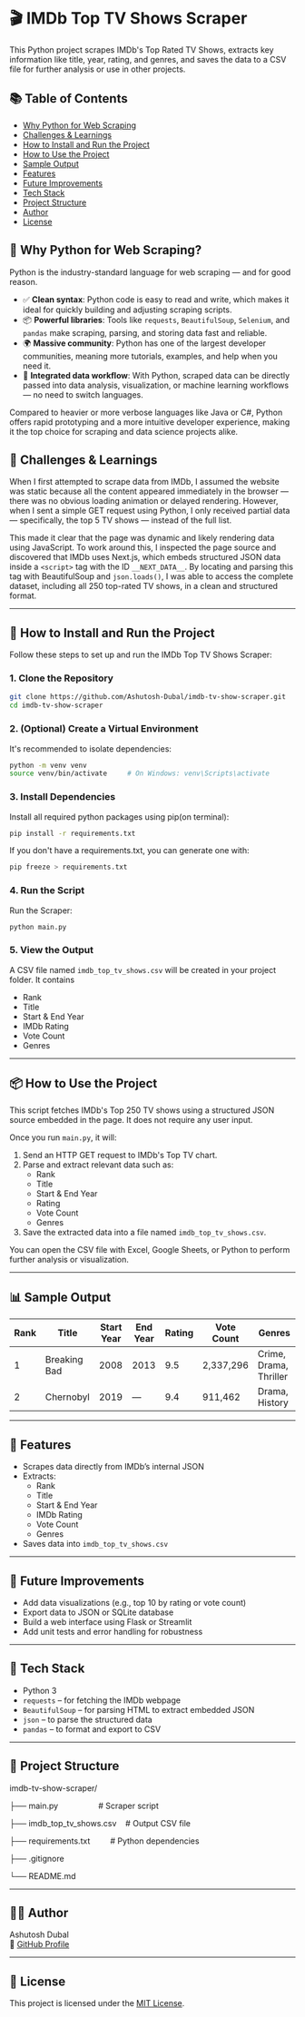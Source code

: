 # 🎬 IMDb Top TV Shows Scraper

This Python project scrapes IMDb's Top Rated TV Shows, extracts key information like title, year, rating, and genres, and saves the data to a CSV file for further analysis or use in other projects. 

## 📚 Table of Contents

- [Why Python for Web Scraping](https://github.com/Ashutosh-Dubal/imdb-tv-show-scraper/blob/main/README.md#-why-python-for-web-scraping)
- [Challenges & Learnings](https://github.com/Ashutosh-Dubal/imdb-tv-show-scraper/blob/main/README.md#-challenges--learnings)
- [How to Install and Run the Project](https://github.com/Ashutosh-Dubal/imdb-tv-show-scraper/blob/main/README.md#-how-to-install-and-run-the-project)
- [How to Use the Project](https://github.com/Ashutosh-Dubal/imdb-tv-show-scraper/blob/main/README.md#-how-to-use-the-project)
- [Sample Output](https://github.com/Ashutosh-Dubal/imdb-tv-show-scraper/blob/main/README.md#-sample-output)
- [Features](https://github.com/Ashutosh-Dubal/imdb-tv-show-scraper/blob/main/README.md#-features)
- [Future Improvements](https://github.com/Ashutosh-Dubal/imdb-tv-show-scraper/blob/main/README.md#-future-improvements)
- [Tech Stack](https://github.com/Ashutosh-Dubal/imdb-tv-show-scraper/blob/main/README.md#-tech-stack)
- [Project Structure](https://github.com/Ashutosh-Dubal/imdb-tv-show-scraper/blob/main/README.md#-project-structure)
- [Author](https://github.com/Ashutosh-Dubal/imdb-tv-show-scraper/blob/main/README.md#-author)
- [License](https://github.com/Ashutosh-Dubal/imdb-tv-show-scraper/blob/main/README.md#-license)

## 🐍 Why Python for Web Scraping?

Python is the industry-standard language for web scraping — and for good reason.

- ✅ **Clean syntax**: Python code is easy to read and write, which makes it ideal for quickly building and adjusting scraping scripts.
- 📦 **Powerful libraries**: Tools like `requests`, `BeautifulSoup`, `Selenium`, and `pandas` make scraping, parsing, and storing data fast and reliable.
- 🌍 **Massive community**: Python has one of the largest developer communities, meaning more tutorials, examples, and help when you need it.
- 🔄 **Integrated data workflow**: With Python, scraped data can be directly passed into data analysis, visualization, or machine learning workflows — no need to switch languages.

Compared to heavier or more verbose languages like Java or C#, Python offers rapid prototyping and a more intuitive developer experience, making it the top choice for scraping and data science projects alike.

## 🧠 Challenges & Learnings

When I first attempted to scrape data from IMDb, I assumed the website was static because all the content appeared immediately in the browser — there was no obvious loading animation or delayed rendering. However, when I sent a simple GET request using Python, I only received partial data — specifically, the top 5 TV shows — instead of the full list.

This made it clear that the page was dynamic and likely rendering data using JavaScript. To work around this, I inspected the page source and discovered that IMDb uses Next.js, which embeds structured JSON data inside a `<script>` tag with the ID `__NEXT_DATA__`. By locating and parsing this tag with BeautifulSoup and `json.loads()`, I was able to access the complete dataset, including all 250 top-rated TV shows, in a clean and structured format.

---
## 🚀 How to Install and Run the Project

Follow these steps to set up and run the IMDb Top TV Shows Scraper:

### 1. Clone the Repository

```bash
git clone https://github.com/Ashutosh-Dubal/imdb-tv-show-scraper.git
cd imdb-tv-show-scraper
```

### 2. (Optional) Create a Virtual Environment

It's recommended to isolate dependencies:

```bash
python -m venv venv
source venv/bin/activate     # On Windows: venv\Scripts\activate
```

### 3. Install Dependencies

Install all required python packages using pip(on terminal):

```bash
pip install -r requirements.txt
```

If you don't have a requirements.txt, you can generate one with:

```bash
pip freeze > requirements.txt
```

### 4. Run the Script

Run the Scraper:

```bash
python main.py
```

### 5. View the Output

A CSV file named `imdb_top_tv_shows.csv` will be created in your project folder. It contains

- Rank
- Title
- Start & End Year
- IMDb Rating
- Vote Count
- Genres

---

## 📦 How to Use the Project

This script fetches IMDb's Top 250 TV shows using a structured JSON source embedded in the page. It does not require any user input.

Once you run `main.py`, it will:

1. Send an HTTP GET request to IMDb's Top TV chart.
2. Parse and extract relevant data such as:
   - Rank
   - Title
   - Start & End Year
   - Rating
   - Vote Count
   - Genres
3. Save the extracted data into a file named `imdb_top_tv_shows.csv`.

You can open the CSV file with Excel, Google Sheets, or Python to perform further analysis or visualization.

---

## 📊 Sample Output

| Rank | Title         | Start Year | End Year | Rating | Vote Count | Genres                   |
|------|---------------|------------|----------|--------|------------|---------------------------|
| 1    | Breaking Bad  | 2008       | 2013     | 9.5    | 2,337,296  | Crime, Drama, Thriller    |
| 2    | Chernobyl     | 2019       | —        | 9.4    | 911,462    | Drama, History            |

--- 

## 📌 Features

- Scrapes data directly from IMDb’s internal JSON
- Extracts:
  - Rank
  - Title
  - Start & End Year
  - IMDb Rating
  - Vote Count
  - Genres
- Saves data into `imdb_top_tv_shows.csv`

---

## 🔮 Future Improvements

- Add data visualizations (e.g., top 10 by rating or vote count)
- Export data to JSON or SQLite database
- Build a web interface using Flask or Streamlit
- Add unit tests and error handling for robustness

---

## 🧰 Tech Stack

- Python 3
- `requests` – for fetching the IMDb webpage
- `BeautifulSoup` – for parsing HTML to extract embedded JSON
- `json` – to parse the structured data
- `pandas` – to format and export to CSV

----

## 📁 Project Structure

imdb-tv-show-scraper/

├── main.py                  # Scraper script

├── imdb_top_tv_shows.csv    # Output CSV file

├── requirements.txt         # Python dependencies

├── .gitignore

└── README.md

---

## 👨‍💻 Author

Ashutosh Dubal  
🔗 [GitHub Profile](https://github.com/Ashutosh-Dubal)

---

## 📜 License

This project is licensed under the [MIT License](https://opensource.org/licenses/MIT).
